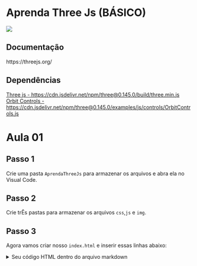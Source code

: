 <h1>Aprenda Three Js (BÁSICO)</h1>

<img src="https://miro.medium.com/max/724/1*6s_Dkfeldg35ySmAp0tPkQ.png">

<h2>Documentação</h2>
https://threejs.org/

<h2>Dependências</h2>
<a href="https://cdn.jsdelivr.net/npm/three@0.145.0/build/three.min.js">Three js - 
  https://cdn.jsdelivr.net/npm/three@0.145.0/build/three.min.js</a><br>
<a href="https://cdn.jsdelivr.net/npm/three@0.145.0/examples/js/controls/OrbitControls.js">Orbit Controls - https://cdn.jsdelivr.net/npm/three@0.145.0/examples/js/controls/OrbitControls.js</a>

<h1>Aula 01</h1>

<h2>Passo 1</h2>
<p>Crie uma pasta <code>AprendaThreeJs</code> para armazenar os arquivos e abra ela no Visual Code.</p>

<h2>Passo 2</h2>
<p>Crie trÊs pastas para armazenar os arquivos <code>css</code>,<code>js</code> e <code>img</code>.</p>

<h2>Passo 3</h2>
<p>Agora vamos criar nosso <code>index.html</code> e inserir essas linhas abaixo: </p>

<details>
<summary>Seu código HTML dentro do arquivo markdown</summary>
</details>
